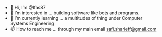- 👋 Hi, I’m @Ifas87
- 👀 I’m interested in ... building software like bots and programs.
- 🌱 I’m currently learning ... a multitudes of thing under Computer Systems Engineering
- 📫 How to reach me ... through my main email safi.sharieff@gmail.com
